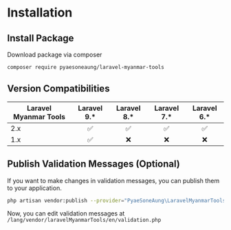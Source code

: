 # Installation

## Install Package

Download package via composer

```bash
composer require pyaesoneaung/laravel-myanmar-tools
```

## Version Compatibilities

| Laravel Myanmar Tools |    Laravel 9.\*    |    Laravel 8.\*    |    Laravel 7.\*    |    Laravel 6.\*    |
| --------------------- | :----------------: | :----------------: | :----------------: | :----------------: |
| 2.x                   | :white_check_mark: | :white_check_mark: | :white_check_mark: | :white_check_mark: |
| 1.x                   | :white_check_mark: |        :x:         |        :x:         |        :x:         |

## Publish Validation Messages (Optional)

If you want to make changes in validation messages, you can publish them to your application.

```bash
php artisan vendor:publish --provider="PyaeSoneAung\LaravelMyanmarTools\LaravelMyanmarToolsServiceProvider"
```

Now, you can edit validation messages at `/lang/vendor/laravelMyanmarTools/en/validation.php`
